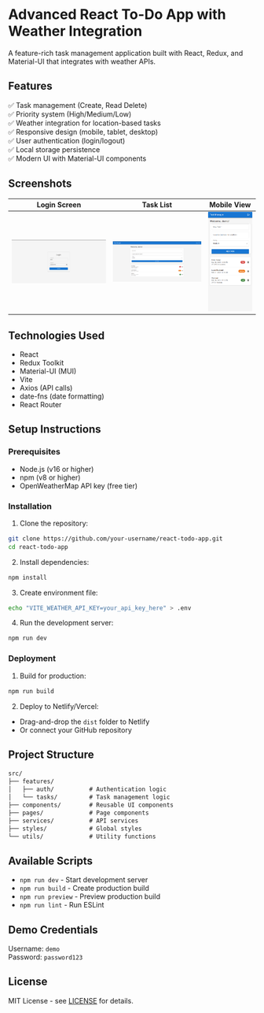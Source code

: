 # Advanced React To-Do App with Weather Integration

A feature-rich task management application built with React, Redux, and Material-UI that integrates with weather APIs.

## Features

✅ Task management (Create, Read Delete)  
✅ Priority system (High/Medium/Low)  
✅ Weather integration for location-based tasks  
✅ Responsive design (mobile, tablet, desktop)  
✅ User authentication (login/logout)  
✅ Local storage persistence  
✅ Modern UI with Material-UI components  

## Screenshots

| Login Screen | Task List | Mobile View |
|--------------|-----------|-------------|
| ![Login](./screenshots/login.png) | ![Tasks](./screenshots/tasks.png) | ![Mobile](./screenshots/mobile.png) |

## Technologies Used

- React 
- Redux Toolkit
- Material-UI (MUI)
- Vite
- Axios (API calls)
- date-fns (date formatting)
- React Router 

## Setup Instructions

### Prerequisites
- Node.js (v16 or higher)
- npm (v8 or higher)
- OpenWeatherMap API key (free tier)

### Installation
1. Clone the repository:
```bash
git clone https://github.com/your-username/react-todo-app.git
cd react-todo-app
```

2. Install dependencies:
```bash
npm install
```

3. Create environment file:
```bash
echo "VITE_WEATHER_API_KEY=your_api_key_here" > .env
```

4. Run the development server:
```bash
npm run dev
```

### Deployment
1. Build for production:
```bash
npm run build
```

2. Deploy to Netlify/Vercel:
- Drag-and-drop the `dist` folder to Netlify
- Or connect your GitHub repository

## Project Structure

```
src/
├── features/
│   ├── auth/          # Authentication logic
│   └── tasks/         # Task management logic
├── components/        # Reusable UI components
├── pages/             # Page components
├── services/          # API services
├── styles/            # Global styles
└── utils/             # Utility functions
```

## Available Scripts

- `npm run dev` - Start development server
- `npm run build` - Create production build
- `npm run preview` - Preview production build
- `npm run lint` - Run ESLint

## Demo Credentials

Username: `demo`  
Password: `password123`

## License

MIT License - see [LICENSE](./LICENSE) for details.
